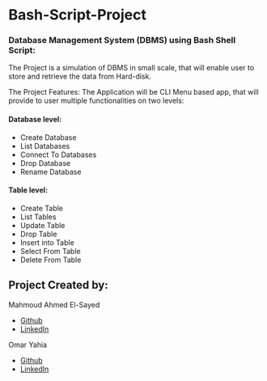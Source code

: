 # Bash-Script-Project
### Database Management System (DBMS) using Bash Shell Script:

The Project is a simulation of DBMS in small scale, that will enable user to store and retrieve the data from Hard-disk.

The Project Features: The Application will be CLI Menu based app, that will provide to user multiple functionalities on two levels:
 
#### Database level:

  - Create Database
  - List Databases
  - Connect To Databases
  - Drop Database
  - Rename Database

#### Table level:

  - Create Table
  - List Tables
  - Update Table
  - Drop Table
  - Insert into Table
  - Select From Table
  - Delete From Table


## Project Created by:
Mahmoud Ahmed El-Sayed

- [Github](https://github.com/Jhinior)
- [LinkedIn](https://www.linkedin.com/in/mahmoud-el-sayed-jr97/)

Omar Yahia 

- [Github](https://github.com/omary350)
- [LinkedIn](https://www.linkedin.com/in/omar-yehia-737b75237/)
